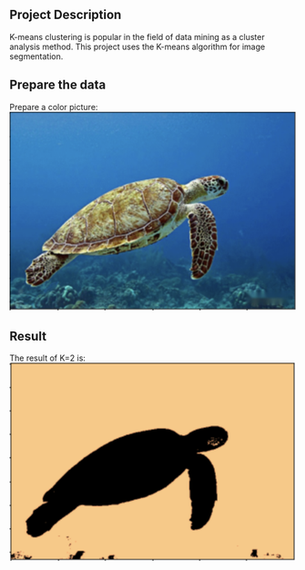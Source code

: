 ## Project Description
K-means clustering is popular in the field of data mining as a cluster analysis method. This project uses the K-means algorithm for image segmentation.

## Prepare the data
Prepare a color picture:
![](img/color.png)

## Result
The result of K=2 is:
![](img/kmeans.png)
